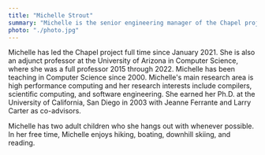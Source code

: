 ```yaml
---
title: "Michelle Strout"
summary: "Michelle is the senior engineering manager of the Chapel project."
photo: "./photo.jpg"
---
```


Michelle has led the Chapel project full time since January 2021.  She is also
an adjunct professor at the University of Arizona in Computer Science, where
she was a full professor 2015 through 2022.  Michelle has been teaching in
Computer Science since 2000.  Michelle's main research area is high performance
computing and her research interests include compilers, scientific computing,
and software engineering. She earned her Ph.D. at the University of California,
San Diego in 2003 with Jeanne Ferrante and Larry Carter as co-advisors.  

Michelle has two adult children who she hangs out with whenever possible.
In her free time, Michelle enjoys hiking, boating, downhill skiing, and reading.
